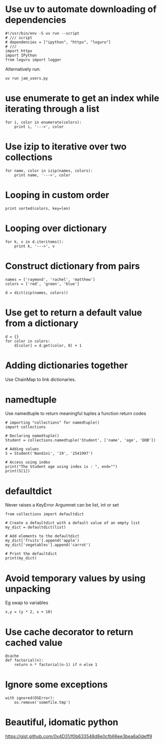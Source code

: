 # Use uv to automate downloading of dependencies
```
#!/usr/bin/env -S uv run --script
# /// script
# dependencies = ["ipython", "httpx", "loguru"]
# ///
import httpx
import IPython
from loguru import logger
```

Alternatively run:
```
uv run jam_users.py
```


# use enumerate to get an index while iterating through a list

```
for i, color in enumerate(colors):
    print i, '--->', color
```

# Use izip to iterative over two collections
```
for name, color in izip(names, colors):
    print name, '--->', color
```

# Looping in custom order
```
print sorted(colors, key=len)
```

# Looping over dictionary
```
for k, v in d.iteritems():
    print k, '--->', v
```

# Construct dictionary from pairs
```
names = ['raymond', 'rachel', 'matthew']
colors = ['red', 'green', 'blue']

d = dict(zip(names, colors))
```

#  Use get to return a default value from a dictionary
```
d = {}
for color in colors:
    d[color] = d.get(color, 0) + 1
```

# Adding dictionaries together

Use ChainMap to link dictionaries.

# namedtuple
Use namedtuple to return meaningful tuples a function return codes

```
# importing "collections" for namedtuple()
import collections

# Declaring namedtuple()
Student = collections.namedtuple('Student', ['name', 'age', 'DOB'])

# Adding values
S = Student('Nandini', '19', '2541997')

# Access using index
print("The Student age using index is : ", end="")
print(S[1])
```

# defaultdict

Never raises a KeyError
Argumnet can be list, int or set

```
from collections import defaultdict

# Create a defaultdict with a default value of an empty list
my_dict = defaultdict(list)

# Add elements to the defaultdict
my_dict['fruits'].append('apple')
my_dict['vegetables'].append('carrot')

# Print the defaultdict
print(my_dict)
```


# Avoid temporary values by using unpacking

Eg swap to variables
```
x,y = (y * 2, x + 10)
```

# Use cache decorator to return cached value
```
@cache
def factorial(n):
    return n * factorial(n-1) if n else 1
```

# Ignore some exceptions
```
with ignored(OSError):
    os.remove('somefile.tmp')
```

# Beautiful, idomatic python

<https://gist.github.com/0x4D31/f0b633548d8e0cfb66ee3bea6a0deff9>

